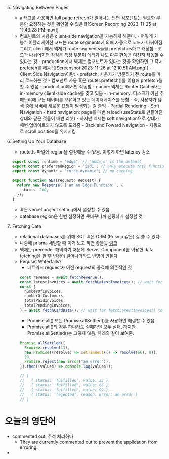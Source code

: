 5. Navigating Between Pages
	- a 태그를 사용하면 full page refresh가 일어나는 반면 <Link /> 컴포넌트는 필요한 부분만 요청하는 것을 확인할 수 있음
		![[Screen Recording 2023-11-25 at 11.43.28 PM.mov]]
	- <Link /> 컴포넌트의 사용은 client-side navigation을 가능하게 해준다.
		- 어떻게 가능?: 어플리케이션 코드는 route segments에 의해 자동으로 코드가 나뉘어짐. 그리고 client에서 넥제가 route segments들을 prefetches하고 캐싱함
			- 코드가 나뉘어지면 장점은 특정 부분이 에러가 나도 다른 한쪽은 여전히 작동할 수 있다는 것
			- production에서 넥제는 <Link /> 컴포넌트가 있다는 것을 확인하면 그 즉시 prefetch를 해둠 ![[Screenshot 2023-11-26 at 12.10.51 AM.png]]
		- Client Side Navigation이란:
			- prefetch: 사용자가 방문하기 전 route를 미리 로드하는 것
				- <Link /> 컴포넌트 사용 혹은 router.prefetch()를 이용해 prefetch를 할 수 있음
				- production에서만 작동함
			- cache: 넥제는 Router Cache라는 in-memory client-side cache를 갖고 있음
				- in-memory: 디스크가 아닌 주 메모리에 모든 데이터를 보유하고 있는 데이터베이스를 뜻함
				- 즉, 사용자가 탐색 중에 서버에 새로운 요청이 발생되는 걸 줄임
			- Partial Rendering
			- Soft Navigation
				- hard navigation: page를 매번 reload (useState로 만들어진 상태와 같은 것들이 매번 리셋)
				- 하지만 넥제는 soft navigation으로 상태가 매번 업데이트되지 않도록 도와줌
			- Back and Foward Navigation
				- 자동으로 scroll position을 유지시킴

6. Setting Up Your Database
	- route.ts 파일에 region을 설정해둘 수 있음. 이렇게 하면 latency 감소
	```ts
	export const runtime = 'edge'; // 'nodejs' is the default
	export const preferredRegion = 'iad1'; // only execute this function on iad1
	export const dynamic = 'force-dynamic'; // no caching
	 
	export function GET(request: Request) {
	  return new Response(`I am an Edge Function!`, {
	    status: 200,
	  });
	}
	```
	- 혹은 vercel project setting에서 설정할 수 있음
	- database region은 한번 설정하면 못바꾸니까 신중하게 설정할 것
7. Fetching Data
	- relational databases를 위해 SQL 혹은 ORM (Prisma 같은) 걸 쓸 수 있다
	- 나중에 prisma 세팅할 때 이거 보고 하면 좋을듯 [링크](https://vercel.com/docs/storage/vercel-postgres/using-an-orm#)
	- 넥제는 prerender 해버리기 때문에 Server Component를 이용한 data fetching을 한 후 변경이 일어나더라도 반영이 안된다
	- Requset Waterfalls?
		- 네트워크 request가 이전 request의 종료에 의존적인 것
		```ts
		const revenue = await fetchRevenue();
		const latestInvoices = await fetchLatestInvoices(); // wait for fetchRevenue() to finish
		const {
		  numberOfInvoices,
		  numberOfCustomers,
		  totalPaidInvoices,
		  totalPendingInvoices,
		} = await fetchCardData(); // wait for fetchLatestInvoices() to finish
		```
		- Promise.all() 또는 Promise.allSettled()를 사용하면 해결할 수 있음
		- Promise.all()의 경우 하나라도 실패하면 모두 실패, 하지만 Promise.allSettled()는 그렇지 않음. 아래와 같이 보여줌.
		```js
		Promise.allSettled([
		  Promise.resolve(33),
		  new Promise((resolve) => setTimeout(() => resolve(66), 0)),
		  99,
		  Promise.reject(new Error("an error")),
		]).then((values) => console.log(values));
		
		// [
		//   { status: 'fulfilled', value: 33 },
		//   { status: 'fulfilled', value: 66 },
		//   { status: 'fulfilled', value: 99 },
		//   { status: 'rejected', reason: Error: an error }
		// ]
		```


# 오늘의 영단어
- commented out: 주석 처리하다
	- They are currently commented out to prevent the application from erroring.
- 